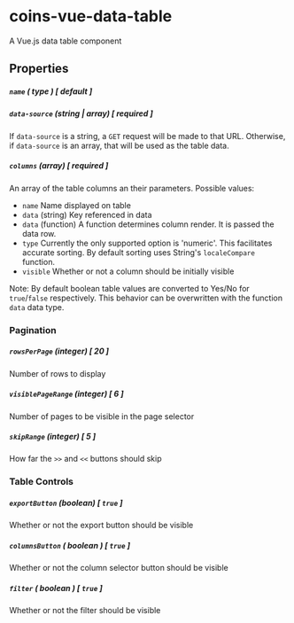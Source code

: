 # coins-vue-data-table
A Vue.js data table component

## Properties

##### `name` ( type ) [ default ]

##### `data-source` (string | array) [ required ]
If `data-source` is a string, a `GET` request will be made to that URL. Otherwise, if `data-source` is an array, that will be used as the table data.

##### `columns` (array) [ required ]
An array of the table columns an their parameters. Possible values:
- `name` Name displayed on table
- `data` (string) Key referenced in data
- `data` (function) A function determines column render. It is passed the data row.
- `type` Currently the only supported option is 'numeric'. This facilitates accurate sorting. By default sorting uses String's `localeCompare` function.
- `visible` Whether or not a column should be initially visible

Note: By default boolean table values are converted to Yes/No for `true`/`false` respectively. This behavior can be overwritten with the function `data` data type.

### Pagination

##### `rowsPerPage` (integer) [ 20 ]
Number of rows to display

##### `visiblePageRange` (integer) [ 6 ]
Number of pages to be visible in the page selector

##### `skipRange` (integer) [ 5 ]
How far the `>>` and `<<` buttons should skip

### Table Controls

##### `exportButton` (boolean) [ `true` ]
Whether or not the export button should be visible

##### `columnsButton` ( boolean ) [ `true` ]
Whether or not the column selector button should be visible

##### `filter` ( boolean ) [ `true` ]
Whether or not the filter should be visible
